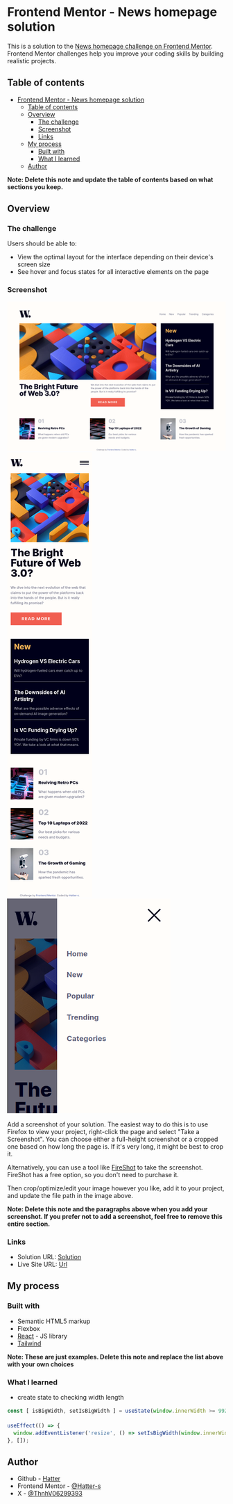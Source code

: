 # Frontend Mentor - News homepage solution

This is a solution to the [News homepage challenge on Frontend Mentor](https://www.frontendmentor.io/challenges/news-homepage-H6SWTa1MFl). Frontend Mentor challenges help you improve your coding skills by building realistic projects. 

## Table of contents

- [Frontend Mentor - News homepage solution](#frontend-mentor---news-homepage-solution)
  - [Table of contents](#table-of-contents)
  - [Overview](#overview)
    - [The challenge](#the-challenge)
    - [Screenshot](#screenshot)
    - [Links](#links)
  - [My process](#my-process)
    - [Built with](#built-with)
    - [What I learned](#what-i-learned)
  - [Author](#author)

**Note: Delete this note and update the table of contents based on what sections you keep.**

## Overview

### The challenge

Users should be able to:

- View the optimal layout for the interface depending on their device's screen size
- See hover and focus states for all interactive elements on the page

### Screenshot

![desktop](./screenshot/desktop.png)
![mobile](./screenshot/mobile.png)
![sidebar(menu)](./screenshot/sidebar.png)

Add a screenshot of your solution. The easiest way to do this is to use Firefox to view your project, right-click the page and select "Take a Screenshot". You can choose either a full-height screenshot or a cropped one based on how long the page is. If it's very long, it might be best to crop it.

Alternatively, you can use a tool like [FireShot](https://getfireshot.com/) to take the screenshot. FireShot has a free option, so you don't need to purchase it. 

Then crop/optimize/edit your image however you like, add it to your project, and update the file path in the image above.

**Note: Delete this note and the paragraphs above when you add your screenshot. If you prefer not to add a screenshot, feel free to remove this entire section.**

### Links

- Solution URL: [Solution](https://github.com/Hatter-s/news-homepage-frontendmentor)
- Live Site URL: [Url](https://hatter-frontend-mentor-news-homepage.netlify.app/)

## My process

### Built with

- Semantic HTML5 markup
- Flexbox
- [React](https://reactjs.org/) - JS library
- [Tailwind](https://tailwindcss.com/)

**Note: These are just examples. Delete this note and replace the list above with your own choices**

### What I learned
- create state to checking width length

```jsx
const [ isBigWidth, setIsBigWidth ] = useState(window.innerWidth >= 992);

useEffect(() => {
  window.addEventListener('resize', () => setIsBigWidth(window.innerWidth >= 992));
}, []);
```
## Author

- Github - [Hatter](https://github.com/Hatter-s)
- Frontend Mentor - [@Hatter-s](https://www.frontendmentor.io/profile/Hatter-s)
- X - [@ThnhV06299393](https://twitter.com/ThnhV06299393)
